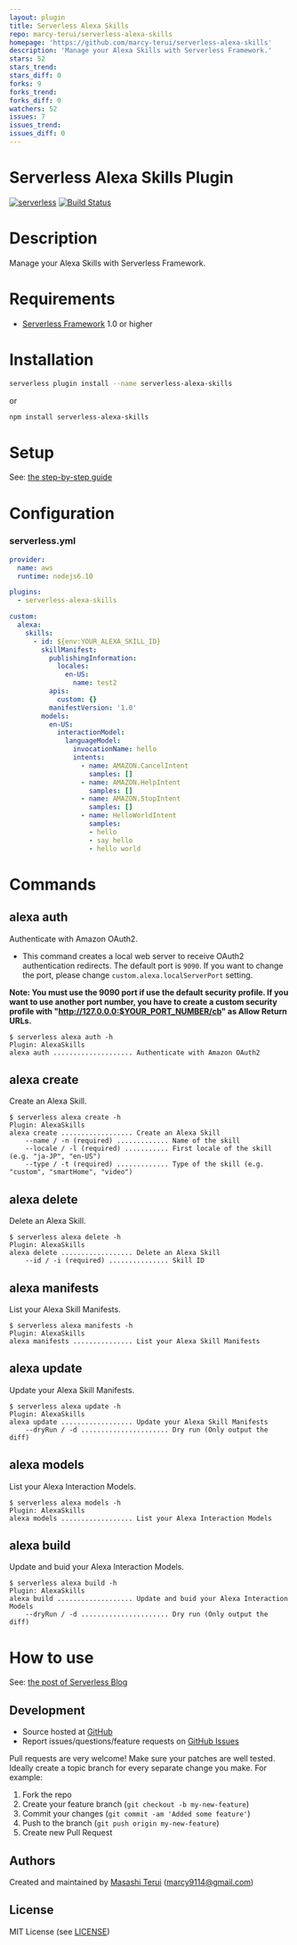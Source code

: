 ```yaml
---
layout: plugin
title: Serverless Alexa Skills
repo: marcy-terui/serverless-alexa-skills
homepage: 'https://github.com/marcy-terui/serverless-alexa-skills'
description: 'Manage your Alexa Skills with Serverless Framework.'
stars: 52
stars_trend: 
stars_diff: 0
forks: 9
forks_trend: 
forks_diff: 0
watchers: 52
issues: 7
issues_trend: 
issues_diff: 0
---
```



Serverless Alexa Skills Plugin
=======

[![serverless](http://public.serverless.com/badges/v3.svg)](http://www.serverless.com)
[![Build Status](https://travis-ci.org/marcy-terui/serverless-alexa-skills.svg?branch=master)](https://travis-ci.org/marcy-terui/serverless-alexa-skills)

# Description

Manage your Alexa Skills with Serverless Framework.

# Requirements

- [Serverless Framework](https://github.com/serverless/serverless) 1.0 or higher

# Installation

```sh
serverless plugin install --name serverless-alexa-skills
```

or

```sh
npm install serverless-alexa-skills
```

# Setup

See: [the step-by-step guide](https://github.com/marcy-terui/serverless-alexa-skills/wiki/How-to-get-your-%22Login-with-Amazon%22-credentials)

# Configuration

### serverless.yml

```yaml
provider:
  name: aws
  runtime: nodejs6.10

plugins:
  - serverless-alexa-skills

custom:
  alexa:
    skills:
      - id: ${env:YOUR_ALEXA_SKILL_ID}
        skillManifest:
          publishingInformation:
            locales:
              en-US:
                name: test2
          apis:
            custom: {}
          manifestVersion: '1.0'
        models:
          en-US:
            interactionModel:
              languageModel:
                invocationName: hello
                intents:
                  - name: AMAZON.CancelIntent
                    samples: []
                  - name: AMAZON.HelpIntent
                    samples: []
                  - name: AMAZON.StopIntent
                    samples: []
                  - name: HelloWorldIntent
                    samples:
                    - hello
                    - say hello
                    - hello world

```

# Commands

## alexa auth
Authenticate with Amazon OAuth2.

- This command creates a local web server to receive OAuth2 authentication redirects. The default port is `9090`. If you want to change the port, please change `custom.alexa.localServerPort` setting.

**Note: You must use the 9090 port if use the default security profile. If you want to use another port number, you have to create a custom security profile with "http://127.0.0.0:$YOUR_PORT_NUMBER/cb" as Allow Return URLs.**

```shell
$ serverless alexa auth -h
Plugin: AlexaSkills
alexa auth .................... Authenticate with Amazon OAuth2
```

## alexa create
Create an Alexa Skill.

```shell
$ serverless alexa create -h
Plugin: AlexaSkills
alexa create .................. Create an Alexa Skill
    --name / -n (required) ............. Name of the skill
    --locale / -l (required) ........... First locale of the skill (e.g. "ja-JP", "en-US")
    --type / -t (required) ............. Type of the skill (e.g. "custom", "smartHome", "video")
```

## alexa delete
Delete an Alexa Skill.

```shell
$ serverless alexa delete -h
Plugin: AlexaSkills
alexa delete .................. Delete an Alexa Skill
    --id / -i (required) ............... Skill ID
```

## alexa manifests
List your Alexa Skill Manifests.

```shell
$ serverless alexa manifests -h
Plugin: AlexaSkills
alexa manifests ............... List your Alexa Skill Manifests
```

## alexa update
Update your Alexa Skill Manifests.

```shell
$ serverless alexa update -h
Plugin: AlexaSkills
alexa update .................. Update your Alexa Skill Manifests
    --dryRun / -d ...................... Dry run (Only output the diff)
```

## alexa models
List your Alexa Interaction Models.

```shell
$ serverless alexa models -h
Plugin: AlexaSkills
alexa models .................. List your Alexa Interaction Models
```

## alexa build
Update and buid your Alexa Interaction Models.

```shell
$ serverless alexa build -h
Plugin: AlexaSkills
alexa build ................... Update and buid your Alexa Interaction Models
    --dryRun / -d ...................... Dry run (Only output the diff)
```

# How to use
See: [the post of Serverless Blog](https://serverless.com/blog/how-to-manage-your-alexa-skills-with-serverless/)


Development
-----------

-   Source hosted at [GitHub](https://github.com/marcy-terui/serverless-alexa-skills)
-   Report issues/questions/feature requests on [GitHub
    Issues](https://github.com/marcy-terui/serverless-alexa-skills/issues)

Pull requests are very welcome! Make sure your patches are well tested.
Ideally create a topic branch for every separate change you make. For
example:

1.  Fork the repo
2.  Create your feature branch (`git checkout -b my-new-feature`)
3.  Commit your changes (`git commit -am 'Added some feature'`)
4.  Push to the branch (`git push origin my-new-feature`)
5.  Create new Pull Request

Authors
-------

Created and maintained by [Masashi Terui](https://github.com/marcy-terui) (<marcy9114@gmail.com>)

License
-------

MIT License (see [LICENSE](https://github.com/marcy-terui/serverless-alexa-skills/blob/master/LICENSE.txt))
